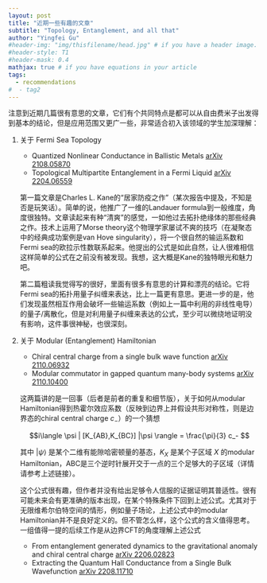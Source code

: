 ```yaml
---
layout: post
title: "近期一些有趣的文章"
subtitle: "Topology, Entanglement, and all that"
author: "Yingfei Gu"
#header-img: "img/thisfilename/head.jpg" # if you have a header image. or if you want to have a text style head, see the next line
#header-style: T1 
#header-mask: 0.4
mathjax: true # if you have equations in your article
tags:
  - recommendations
#  - tag2
---
```


注意到近期几篇很有意思的文章，它们有个共同特点是都可以从自由费米子出发得到基本的结论，但是应用范围又更广一些，非常适合初入该领域的学生加深理解：

1. 关于  Fermi Sea Topology 
    * Quantized Nonlinear Conductance in Ballistic Metals [arXiv 2108.05870](https://arxiv.org/abs/2108.05870)
    * Topological Multipartite Entanglement in a Fermi Liquid [arXiv 2204.06559](https://arxiv.org/abs/2204.06559)

    第一篇文章是Charles L. Kane的“居家防疫之作”（某次报告中提及，不知是否是玩笑话）。简单的说，他推广了一维的Landauer formula到一般维度，角度很独特。文章读起来有种“清爽”的感觉，一如他过去拓扑绝缘体的那些经典之作。技术上运用了Morse theory这个物理学家屡试不爽的技巧（在凝聚态中的经典成功案例是van Hove singularity），将一个很自然的输运系数和Fermi sea的欧拉示性数联系起来。他提出的公式是如此自然，让人很难相信这样简单的公式在之前没有被发现。我想，这大概是Kane的独特眼光和魅力吧。

    第二篇粗读我觉得写的很好，里面有很多有意思的计算和漂亮的结论。它将Fermi sea的拓扑用量子纠缠来表达，比上一篇更有意思。更进一步的是，他们发现虽然相互作用会破坏一些输运系数（例如上一篇中利用的非线性电导）的量子/离散化，但是对利用量子纠缠来表达的公式，至少可以微绕地证明没有影响，这件事很神秘，也很深刻。


2. 关于 Modular (Entanglement) Hamiltonian
    * Chiral central charge from a single bulk wave function [arXiv 2110.06932](https://arxiv.org/abs/2110.06932)
    * Modular commutator in gapped quantum many-body systems [arXiv 2110.10400](https://arxiv.org/abs/2110.10400)

    这两篇讲的是一回事（后者是前者的重复和细节版），关于如何从modular Hamiltonian得到热霍尔效应系数（反映到边界上并假设共形对称性，则是边界态的chiral central charge $c_-$）的一个猜想

    $$i\langle \psi | [K_{AB},K_{BC}] |\psi \rangle = \frac{\pi}{3} c_- $$

    其中 $|\psi\rangle$ 是某个二维有能隙哈密顿量的基态，$K_X$ 是某个子区域 $X$ 的modular Hamiltonian，ABC是三个逆时针展开交于一点的三个足够大的子区域（详情请参考上述链接）。

    这个公式很有趣，但作者并没有给出足够令人信服的证据证明其普适性。很有可能未来会有更准确的版本出现，在某个特殊条件下回到上述公式。尤其对于无限维希尔伯特空间的情形，例如量子场论，上述公式中的modular Hamiltonian并不是良好定义的。但不管怎么样，这个公式的含义值得思考。一组值得一提的后续工作是从边界CFT的角度理解上述公式
    * From entanglement generated dynamics to the gravitational anomaly and chiral central charge [arXiv 2206.02823](https://arxiv.org/abs/2206.02823)
    * Extracting the Quantum Hall Conductance from a Single Bulk Wavefunction [arXiv 2208.11710](https://arxiv.org/abs/2208.11710)



